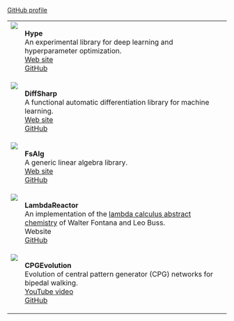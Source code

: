 [GitHub profile](https://github.com/gbaydin)

<table>
<tr>
  <td valign="top">
    <img class="thumb" src="assets/images/thumb-hype.png">
  </td>
  <td valign="top">
    <p class="small">
      <b>Hype</b><br>
      An experimental library for deep learning and hyperparameter optimization.<br>
      <a href="http://hypelib.github.io/Hype/">Web site</a><br>
      <a href="https://github.com/hypelib/Hype">GitHub</a>
    </p>
  </td>
</tr>

<tr>
  <td valign="top">
    <img class="thumb" src="assets/images/thumb-diffsharp.gif">
  </td>
  <td valign="top">
    <p class="small">
      <b>DiffSharp</b><br>
      A functional automatic differentiation library for machine learning.<br>
      <a href="http://diffsharp.github.io/DiffSharp/">Web site</a><br>
      <a href="https://github.com/DiffSharp/DiffSharp">GitHub</a>
    </p>
  </td>
</tr>

<tr>
  <td valign="top">
    <img class="thumb" src="assets/images/thumb-fsalg.png">
  </td>
  <td valign="top">
    <p class="small">
      <b>FsAlg</b><br>
      A generic linear algebra library.<br>
      <a href="http://gbaydin.github.io/FsAlg/">Web site</a><br>
      <a href="https://github.com/gbaydin/FsAlg">GitHub</a>
    </p>
  </td>
</tr>

<tr>
  <td valign="top">
    <img class="thumb" src="assets/images/thumb-lr.gif">
  </td>
  <td valign="top">
    <p class="small">
      <b>LambdaReactor</b><br>
      An implementation of the <a href="http://www.ncbi.nlm.nih.gov/pmc/articles/PMC43028/">lambda calculus abstract chemistry</a> of Walter Fontana and Leo Buss.<br>
      Website<br>
      <a href="https://github.com/gbaydin/LambdaReactor">GitHub</a>
    </p>
  </td>
</tr>

<tr>
  <td valign="top">
    <img class="thumb" src="assets/images/thumb-cpg.gif">
  </td>
  <td valign="top">
    <p class="small">
      <b>CPGEvolution</b><br>
      Evolution of central pattern generator (CPG) networks for bipedal walking.<br>
      <a href="https://www.youtube.com/watch?v=G20szXM6DbA">YouTube video</a><br>
      <a href="https://github.com/gbaydin/CPGEvolution">GitHub</a>
    </p>
  </td>
</tr>

</table>